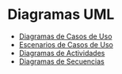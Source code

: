 # Diagramas UML

* [Diagramas de Casos de Uso](/diagramas_de_casos_de_uso.md)
* [Escenarios de Casos de Uso](/casosdeuso.md)
* [Diagramas de Actividades](/diagramas_de_actividades.md)
* [Diagramas de Secuencias](/diagramas_de_secuencia.md)